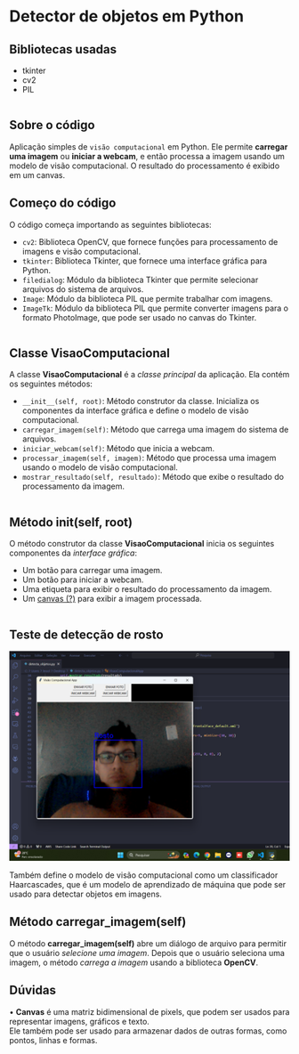 # Detector de objetos em Python
## Bibliotecas usadas
<table>
	<ul>
		<li>tkinter</li>
		<li>cv2</li>
		<li>PIL</li>
	</ul>
</table>

## Sobre o código
Aplicação simples de <code>visão computacional</code> em Python. Ele permite <b>carregar uma imagem</b> ou <b>iniciar a webcam</b>, e então processa a imagem usando um modelo de visão computacional. O resultado do processamento é exibido em um canvas.

## Começo do código
O código começa importando as seguintes bibliotecas:
<br>
<table>
	<ul>
		<li><code>cv2</code>: Biblioteca OpenCV, que fornece funções para processamento de imagens e visão computacional.</li>
		<li><code>tkinter</code>: Biblioteca Tkinter, que fornece uma interface gráfica para Python.</li>
		<li><code>filedialog</code>: Módulo da biblioteca Tkinter que permite selecionar arquivos do sistema de arquivos.</li>
		<li><code>Image</code>: Módulo da biblioteca PIL que permite trabalhar com imagens.</li>
		<li><code>ImageTk</code>: Módulo da biblioteca PIL que permite converter imagens para o formato PhotoImage, que pode ser usado no canvas do Tkinter.</li>
	</ul>
</table>

## Classe VisaoComputacional

A classe <b>VisaoComputacional</b> é a <i>classe principal</i> da aplicação. Ela contém os seguintes métodos:

<table>
	<ul>
		<li><code>__init__(self, root)</code>: Método construtor da classe. Inicializa os componentes da interface gráfica e define o modelo de visão computacional.</li>
		<li><code>carregar_imagem(self)</code>: Método que carrega uma imagem do sistema de arquivos.</li>
		<li><code>iniciar_webcam(self)</code>: Método que inicia a webcam.</li>
		<li><code>processar_imagem(self, imagem)</code>: Método que processa uma imagem usando o modelo de visão computacional.</li>
		<li><code>mostrar_resultado(self, resultado)</code>: Método que exibe o resultado do processamento da imagem.</li>
	</ul>
</table>

## Método init(self, root)

O método construtor da classe <b>VisaoComputacional</b> inicia os seguintes componentes da <i>interface gráfica</i>:

<table>
	<ul>
		<li>Um botão para carregar uma imagem.</li>
		<li>Um botão para iniciar a webcam.</li>
		<li>Uma etiqueta para exibir o resultado do processamento da imagem.</li>
		<li>Um <a href="https://github.com/leostella97/detecta_objetos#d%C3%BAvidas">canvas (?)</a> para exibir a imagem processada.</li>
	</ul>
</table>

## Teste de detecção de rosto
<img src="https://github.com/leostella97/detecta_objetos/blob/main/img/rosto_detectado.png?raw=true">

Também define o modelo de visão computacional como um classificador Haarcascades, que é um modelo de aprendizado de máquina que pode ser usado para detectar objetos em imagens.

## Método carregar_imagem(self)

O método <b>carregar_imagem(self)</b> abre um diálogo de arquivo para permitir que o usuário <i>selecione uma imagem</i>. Depois que o usuário seleciona uma imagem, o método <i>carrega a imagem</i> usando a biblioteca <b>OpenCV</b>.

## Dúvidas
• <b>Canvas</b> é uma matriz bidimensional de pixels, que podem ser usados para representar imagens, gráficos e texto.<br>Ele também pode ser usado para armazenar dados de outras formas, como pontos, linhas e formas.